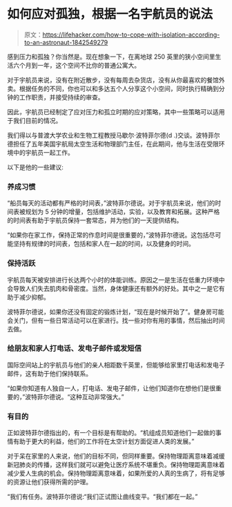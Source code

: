 # 如何应对孤独，根据一名宇航员的说法

> 原文：<https://lifehacker.com/how-to-cope-with-isolation-according-to-an-astronaut-1842549279>

感到压力和孤独？你当然是。现在想象一下，在离地球 250 英里的狭小空间里生活六个月到一年，这个空间不比你的普通公寓大。



对于宇航员来说，没有在附近散步，没有每周去杂货店，没有从你最喜欢的餐馆外卖。根据任务的不同，你也可以和多达五个人分享这个小空间，同时执行精确到分钟的工作职责，并接受持续的审查。

因此，宇航员已经制定了应对压力和孤立时期的应对策略，其中一些策略可以适用于我们目前的情况。

我们得以与普渡大学农业和生物工程教授马歇尔·波特菲尔德(d .)交谈。波特菲尔德担任了五年美国宇航局太空生活和物理部门主任，在此期间，他与生活在受限环境中的宇航员一起工作。

以下是他的一些建议:

### 养成习惯

“船员每天的活动都有严格的时间表，”波特菲尔德说。对于宇航员来说，他们的时间表被规划为 5 分钟的增量，包括维护活动，实验，以及教育和拓展。这种严格的时间表有助于宇航员保持一套常态，并为他们的一天提供结构。

“如果你在家工作，保持正常的作息时间是很重要的，”波特菲尔德说。这包括尽可能坚持有规律的时间表，包括和家人在一起的时间，以及健身的时间。

### 保持活跃

宇航员每天被安排进行长达两个小时的体能训练。原因之一是生活在低重力环境中会导致人们失去肌肉和骨密度。当然，身体健康还有额外的好处。其中之一是它有助于减少抑郁。

波特菲尔德说，如果你还没有固定的锻炼计划，“现在是时候开始了”。健身房可能会关门，但有一些日常活动可以在家进行。找一些对你有用的事情，然后抽出时间去做。

### 给朋友和家人打电话、发电子邮件或发短信

国际空间站上的宇航员与他们的亲人相距数千英里，但能够给家里打电话和发电子邮件，这有助于他们保持联系。

“如果你知道有人独自一人，打电话、发电子邮件，让他们知道你在想他们是很重要的，”波特菲尔德说。“这种互动非常强大。”

### 有目的

正如波特菲尔德指出的，有一个目标是有帮助的。“机组成员知道他们一起做的事情有助于更大的利益，他们的工作将在太空计划方面促进人类的发展。”

对于呆在家里的人来说，他们的目标不同，但同样重要。保持物理距离意味着减缓新冠肺炎的传播，这样我们就可以避免让医疗系统不堪重负。保持物理距离意味着减少爱人生病的机会。保持物理距离意味着，如果所爱的人真的生病了，将有足够的资源让他们获得所需的护理。

“我们有任务。波特菲尔德说:“我们正试图让曲线变平。“我们都在一起。”